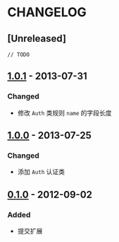 # CHANGELOG
## [Unreleased]
```
// TODO
```

## [1.0.1](https://github.com/liu21st/extend/blob/c40a8c7650dfe9240e10cfc7d79ca95923cf065b/Extend/Library/ORG/Util/Auth.class.php) - 2013-07-31
### Changed
- 修改 `Auth` 类规则 `name` 的字段长度

## [1.0.0](https://github.com/liu21st/extend/blob/ce40713f7876746441586f45cee7533b936201b4/Extend/Library/ORG/Util/Auth.class.php) - 2013-07-25
### Changed
- 添加 `Auth` 认证类

## [0.1.0](https://github.com/liu21st/extend/blob/e923ef32128f8083c3f9ddfdf31da1610db1fccc/Extend/Library/ORG/Util/Authority.class.php) - 2012-09-02
### Added
- 提交扩展
